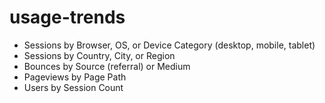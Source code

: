 # usage-trends

* Sessions by Browser, OS, or Device Category (desktop, mobile, tablet)
* Sessions by Country, City, or Region
* Bounces by Source (referral) or Medium
* Pageviews by Page Path
* Users by Session Count

